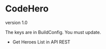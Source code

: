 # CodeHero

version 1.0

The keys are in BuildConfig. You must update.

- Get Heroes List in API REST 
